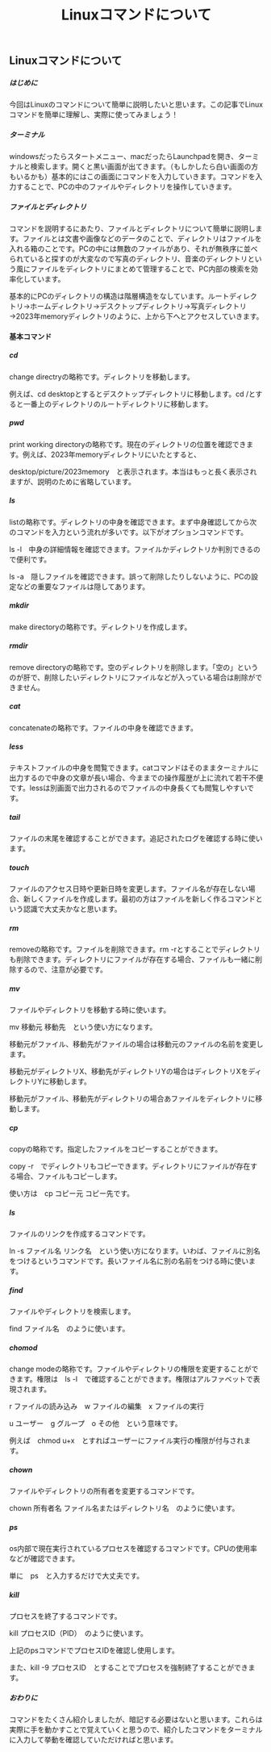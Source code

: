 ﻿---
title: Linuxコマンドについて
---

## Linuxコマンドについて

##### **はじめに**
今回はLinuxのコマンドについて簡単に説明したいと思います。この記事でLinuxコマンドを簡単に理解し、実際に使ってみましょう！ 
##### **ターミナル**
windowsだったらスタートメニュー、macだったらLaunchpadを開き、ターミナルと検索します。開くと黒い画面が出てきます。（もしかしたら白い画面の方もいるかも）基本的にはこの画面にコマンドを入力していきます。コマンドを入力することで、PCの中のファイルやディレクトリを操作していきます。 
##### **ファイルとディレクトリ**
コマンドを説明するにあたり、ファイルとディレクトリについて簡単に説明します。ファイルとは文書や画像などのデータのことで、ディレクトリはファイルを入れる箱のことです。PCの中には無数のファイルがあり、それが無秩序に並べられていると探すのが大変なので写真のディレクトリ、音楽のディレクトリという風にファイルをディレクトリにまとめて管理することで、PC内部の検索を効率化しています。 

基本的にPCのディレクトリの構造は階層構造をなしています。ルートディレクトリ→ホームディレクトリ→デスクトップディレクトリ→写真ディレクトリ→2023年memoryディレクトリのように、上から下へとアクセスしていきます。 


#### **基本コマンド**
##### **cd**
change directryの略称です。ディレクトリを移動します。

例えば、cd desktopとするとデスクトップディレクトリに移動します。cd /とすると一番上のディレクトリのルートディレクトリに移動します。 
##### **pwd**
print working directoryの略称です。現在のディレクトリの位置を確認できます。例えば、2023年memoryディレクトリにいたとすると、 

desktop/picture/2023memory　と表示されます。本当はもっと長く表示されますが、説明のために省略しています。 
##### **ls**
listの略称です。ディレクトリの中身を確認できます。まず中身確認してから次のコマンドを入力という流れが多いです。以下がオプションコマンドです。 

ls -l　中身の詳細情報を確認できます。ファイルかディレクトリか判別できるので便利です。 

ls -a　隠しファイルを確認できます。誤って削除したりしないように、PCの設定などの重要なファイルは隠してあります。 
##### **mkdir**
make directoryの略称です。ディレクトリを作成します。
##### **rmdir**
remove directoryの略称です。空のディレクトリを削除します。「空の」というのが肝で、削除したいディレクトリにファイルなどが入っている場合は削除ができません。 
##### **cat**
concatenateの略称です。ファイルの中身を確認できます。
##### **less**
テキストファイルの中身を閲覧できます。catコマンドはそのままターミナルに出力するので中身の文章が長い場合、今ままでの操作履歴が上に流れて若干不便です。lessは別画面で出力されるのでファイルの中身長くても閲覧しやすいです。 
##### **tail**
ファイルの末尾を確認することができます。追記されたログを確認する時に使います。 
##### **touch**
ファイルのアクセス日時や更新日時を変更します。ファイル名が存在しない場合、新しくファイルを作成します。最初の方はファイルを新しく作るコマンドという認識で大丈夫かなと思います。 
##### **rm**
removeの略称です。ファイルを削除できます。rm -rとすることでディレクトリも削除できます。ディレクトリにファイルが存在する場合、ファイルも一緒に削除するので、注意が必要です。 
##### **mv**
ファイルやディレクトリを移動する時に使います。

mv 移動元 移動先　という使い方になります。

移動元がファイル、移動先がファイルの場合は移動元のファイルの名前を変更します。 

移動元がディレクトリX、移動先がディレクトリYの場合はディレクトリXをディレクトリYに移動します。 

移動元がファイル、移動先がディレクトリの場合あファイルをディレクトリに移動します。 
##### **cp**
copyの略称です。指定したファイルをコピーすることができます。

copy -r　でディレクトリもコピーできます。ディレクトリにファイルが存在する場合、ファイルもコピーします。 

使い方は　cp コピー元 コピー先です。
##### **ls**
ファイルのリンクを作成するコマンドです。

ln -s ファイル名 リンク名　という使い方になります。いわば、ファイルに別名をつけるというコマンドです。長いファイル名に別の名前をつける時に使います。 
##### **find**
ファイルやディレクトリを検索します。

find ファイル名　のように使います。
##### **chomod**
change modeの略称です。ファイルやディレクトリの権限を変更することができます。権限は　ls -l　で確認することができます。権限はアルファベットで表現されます。 

r ファイルの読み込み　w ファイルの編集　x ファイルの実行

u ユーザー　g グループ　o その他　という意味です。

例えば　chmod u+x　とすればユーザーにファイル実行の権限が付与されます。
##### **chown**
ファイルやディレクトリの所有者を変更するコマンドです。

chown 所有者名 ファイル名またはディレクトリ名　のように使います。
##### **ps**
os内部で現在実行されているプロセスを確認するコマンドです。CPUの使用率などが確認できます。 

単に　ps　と入力するだけで大丈夫です。
##### **kill**
プロセスを終了するコマンドです。

kill プロセスID（PID）　のように使います。

上記のpsコマンドでプロセスIDを確認し使用します。

また、kill -9 プロセスID　とすることでプロセスを強制終了することができます。 
##### **おわりに**
コマンドをたくさん紹介しましたが、暗記する必要はないと思います。これらは実際に手を動かすことで覚えていくと思うので、紹介したコマンドをターミナルに入力して挙動を確認していただければと思います。 
